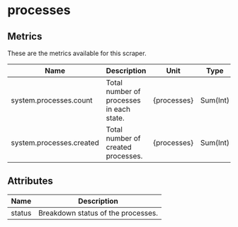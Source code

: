 [comment]: <> (Code generated by mdatagen. DO NOT EDIT.)

# processes

## Metrics

These are the metrics available for this scraper.

| Name | Description | Unit | Type | Attributes |
| ---- | ----------- | ---- | ---- | ---------- |
| system.processes.count | Total number of processes in each state. | {processes} | Sum(Int) | <ul> <li>status</li> </ul> |
| system.processes.created | Total number of created processes. | {processes} | Sum(Int) | <ul> </ul> |

## Attributes

| Name | Description |
| ---- | ----------- |
| status | Breakdown status of the processes. |
